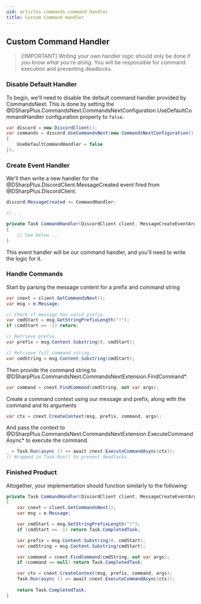 ```yaml
---
uid: articles.commands.command_handler
title: Custom Command Handler
---
```


## Custom Command Handler
>
> [!IMPORTANT]
> Writing your own handler logic should only be done if *you know what you're doing*. You will be responsible for
> command execution and preventing deadlocks.

### Disable Default Handler

To begin, we'll need to disable the default command handler provided by CommandsNext. This is done by setting the
@DSharpPlus.CommandsNext.CommandsNextConfiguration.UseDefaultCommandHandler configuration property to `false`.

```cs
var discord = new DiscordClient();
var commands = discord.UseCommandsNext(new CommandsNextConfiguration()
{
    UseDefaultCommandHandler = false
});
```

### Create Event Handler

We'll then write a new handler for the @DSharpPlus.DiscordClient.MessageCreated event fired from
@DSharpPlus.DiscordClient.

```cs
discord.MessageCreated += CommandHandler;

// ...

private Task CommandHandler(DiscordClient client, MessageCreateEventArgs e)
{
    // See below ...
}
```

This event handler will be our command handler, and you'll need to write the logic for it.

### Handle Commands

Start by parsing the message content for a prefix and command string

```cs
var cnext = client.GetCommandsNext();
var msg = e.Message;

// Check if message has valid prefix.
var cmdStart = msg.GetStringPrefixLength("!");
if (cmdStart == -1) return;

// Retrieve prefix.
var prefix = msg.Content.Substring(0, cmdStart);

// Retrieve full command string.
var cmdString = msg.Content.Substring(cmdStart);
```

Then provide the command string to @DSharpPlus.CommandsNext.CommandsNextExtension.FindCommand*.

```cs
var command = cnext.FindCommand(cmdString, out var args);
```

Create a command context using our message and prefix, along with the command and its arguments

```cs
var ctx = cnext.CreateContext(msg, prefix, command, args);
```

And pass the context to @DSharpPlus.CommandsNext.CommandsNextExtension.ExecuteCommandAsync* to execute the command.

```cs
_ = Task.Run(async () => await cnext.ExecuteCommandAsync(ctx));
// Wrapped in Task.Run() to prevent deadlocks.
```

### Finished Product

Altogether, your implementation should function similarly to the following:

```cs
private Task CommandHandler(DiscordClient client, MessageCreateEventArgs e)
{
    var cnext = client.GetCommandsNext();
    var msg = e.Message;

    var cmdStart = msg.GetStringPrefixLength("!");
    if (cmdStart == -1) return Task.CompletedTask;

    var prefix = msg.Content.Substring(0, cmdStart);
    var cmdString = msg.Content.Substring(cmdStart);

    var command = cnext.FindCommand(cmdString, out var args);
    if (command == null) return Task.CompletedTask;

    var ctx = cnext.CreateContext(msg, prefix, command, args);
    Task.Run(async () => await cnext.ExecuteCommandAsync(ctx));
 
    return Task.CompletedTask;
}
```
